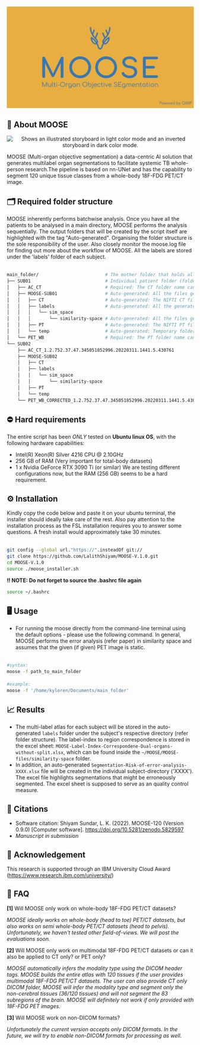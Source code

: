 ![Moose-logo](Images/Moose-logo.png)

## 🦌 About MOOSE 
<p align="center">
  <source media="(prefers-color-scheme: dark)" srcset="https://github.com/LalithShiyam/MOOSE-V.1.0/blob/main/Images/MOOSE_storyboard_dark.gif" width="500" height="500">
  <img alt="Shows an illustrated storyboard in light color mode and an inverted storyboard in dark color mode." src="https://github.com/LalithShiyam/MOOSE-V.1.0/blob/main/Images/MOOSE_storyboard_dark.gif" width="500" height="500">
</p>

MOOSE (Multi-organ objective segmentation) a data-centric AI solution that generates multilabel organ segmentations to facilitate systemic TB whole-person research.The pipeline is based on nn-UNet and has the capability to segment 120 unique tissue classes from a whole-body 18F-FDG PET/CT image.

## 🗂 Required folder structure 

MOOSE inherently performs batchwise analysis. Once you have all the patients to be analysed in a main directory, MOOSE performs the analysis sequentially. The output folders that will be created by the script itself are highlighted with the tag "Auto-generated". Organising the folder structure is the sole responsibility of the user. Also closely monitor the moose.log file for finding out more about the workflow of MOOSE. All the labels are stored under the 'labels' folder of each subject. 

```bash

main_folder/                         # The mother folder that holds all the patient folders (folder name can be anything)
├── SUB01                            # Individual patient folder (folder name can be anything)  
│   ├── AC_CT                        # Required: The CT folder name can be named anything as long as the files inside this folder is DICOM 
│   ├── MOOSE-SUB01                  # Auto-generated: All the files generated by MOOSE will be stored here
│   │   ├── CT                       # Auto-generated: The NIFTI CT file derived from the DICOM images will be stored here 
│   │   ├── labels                   # Auto-generated: All the generated labels will be stored here
│   │   │   └── sim_space            
│   │   │       └── similarity-space # Auto-generated: All the files generated during the error analysis  will be stored here
│   │   ├── PT                       # Auto-generated: The NIFTI PT file dereived from DICOM images will be stored here
│   │   └── temp                     # Auto-generated: Temporary folder for house-keeping                 
│   └── PET_WB                       # Required: The PT folder name can be named anything as long as the files inside this folder is DICOM          
└── SUB02
    ├── AC_CT_1.2.752.37.47.345051852996.20220311.1441.5.430761
    ├── MOOSE-SUB02
    │   ├── CT
    │   ├── labels
    │   │   └── sim_space
    │   │       └── similarity-space
    │   ├── PT
    │   └── temp
    └── PET_WB_CORRECTED_1.2.752.37.47.345051852996.20220311.1441.5.430763
```

## ⛔️ Hard requirements 

The entire script has been *ONLY* tested on **Ubuntu linux OS**, with the following hardware capabilities:
- Intel(R) Xeon(R) Silver 4216 CPU @ 2.10GHz 
- 256 GB of RAM (Very important for total-body datasets)
- 1 x Nvidia GeForce RTX 3090 Ti (or similar)
We are testing different configurations now, but the RAM (256 GB) seems to be a hard requirement. 

## ⚙️ Installation

Kindly copy the code below and paste it on your ubuntu terminal, the installer should ideally take care of the rest. Also pay attention to the installation process as the FSL installation requires you to answer some questions. A fresh install would approximately take 30 minutes.

```bash

git config --global url."https://".insteadOf git://
git clone https://github.com/LalithShiyam/MOOSE-V.1.0.git
cd MOOSE-V.1.0
source ./moose_installer.sh
```
**‼️ NOTE: Do not forget to source the .bashrc file again**

```bash
source ~/.bashrc
```
## 🖥 Usage

- For running the moose directly from the command-line terminal using the default options - please use the following command. In general, MOOSE performs the error analysis (refer paper) in similarity space and assumes that the given (if given) PET image is static.

```bash

#syntax:
moose -f path_to_main_folder 

#example: 
moose -f '/home/kyloren/Documents/main_folder'

```
## 📈 Results

- The multi-label atlas for each subject will be stored in the auto-generated ```labels``` folder under the subject's respective directory (refer folder structure). The label-index to region correspondence is stored in the excel sheet: ```MOOSE-Label-Index-Correspondene-Dual-organs-without-split.xlsx```, which can be found inside the ```~/MOOSE/MOOSE-files/similarity-space``` folder.
- In addition, an auto-generated ```Segmentation-Risk-of-error-analysis-XXXX.xlsx``` file will be created in the individual subject-directory ('XXXX'). The excel file highlights segmentations that might be erroneously segmented. The excel sheet is supposed to serve as an quality control measure.

## 📖 Citations

- Software citation: Shiyam Sundar, L. K. (2022). MOOSE-120 (Version 0.9.0) [Computer software]. https://doi.org/10.5281/zenodo.5829597
- *Manuscript in submission*

## 🙏 Acknowledgement

This research is supported through an IBM University Cloud Award (https://www.research.ibm.com/university/)

## 🙋 FAQ

**[1]** Will MOOSE only work on whole-body 18F-FDG PET/CT datasets?

  *MOOSE ideally works on whole-body (head to toe) PET/CT datasets, but also works on semi whole-body PET/CT datasets (head to pelvis). Unfortunately, we haven't tested other field-of-views. We will post the evaluations soon.*


**[2]** Will MOOSE only work on multimodal 18F-FDG PET/CT datasets or can it also be applied to CT only? or PET only?

 *MOOSE automatically infers the modality type using the DICOM header tags. MOOSE builds the entire atlas with 120 tissues if the user provides multimodal 18F-FDG PET/CT datasets. The user can also provide CT only DICOM folder, MOOSE will infer the modality type and segment only the non-cerebral tissues (36/120 tissues) and will not segment the 83 subregions of the brain. MOOSE will definitely not work if only provided with 18F-FDG PET images.*


**[3]** Will MOOSE work on non-DICOM formats?

 *Unfortunately the current version accepts only DICOM formats. In the future, we will try to enable non-DICOM formats for processing as well.*


